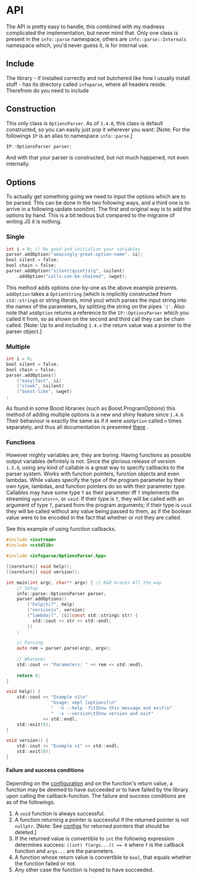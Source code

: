 # API

The API is pretty easy to handle, this combined with
my madness complicated the implementation, but never mind that.
Only one class is present in the `info::parse` namespace, others are 
`info::parse::Internals` namespace which, you'd never guess it, is for
internal use. 

## Include

The library - if installed correctly and not butchered like how I usually
install stuff - has its directory called `infoparse`, where
all headers reside. Therefrom do you need to include 

## Construction

This only class is `OptionsParser`. As of `1.4.0`, this class
is default constructed, so you can easily just pop it wherever you want:
\[Note: For the followings `IP` is an alias to namespace `info::parse`.]
```objectivec
IP::OptionsParser parser;
```
And with that your parser is constructed, but not much happened, not 
even internally. 

## Options

To actually get something going we need to input the options which are
to be parsed. This can be done in the two following ways, and a third 
one is to arrive in a following update soon(tm). 
The first and original way is to add the options by hand. This is a bit 
tedious but compared to the migraine of writing JS it is nothing.

### Single

```objectivec
int i = 0; // Be good and initialize your variables
parser.addOption("amazingly-great-option-name", &i);
bool silent = false;
bool chain = false;
parser.addOption("silent|quiet|s|q", &silent)
    .addOption("calls-can-be-chained", &wget);
```

This method adds options one-by-one as the above example presents.
`addOption` takes a `OptionString` (which is implicitly constructed from 
`std::string`s or string literals, mind you) which parses the input string
into the names of the parameters, by splitting the string on the pipes 
`'|'`. Also note that `addOption` returns a reference to the 
`IP::OptionsParser` which you called it from, so as shown on the second 
and third call they can be chain called. \[Note: Up to and including 
`1.4.x` the return value was a pointer to the parser object.]

### Multiple

```objectivec
int i = 0; 
bool silent = false;
bool chain = false;
parser.addOptions()
    ("easy|fast", &i)
    ("sleek", &silent)
    ("boost-like", &wget)
;
```

As found in some Boost libraries (such as Boost.ProgramOptions)
this method of adding multiple options is a new and shiny feature since
`1.4.0`. Their behaviour is exactly the same as if it were `addOption`
called `n` times separately, and thus all documentation is 
presented [there](#single) .

### Functions

However mighty variables are, they are boring. Having functions as possible
output variables definitely is not. 
Since the glorious release of version `1.5.0`, using any kind of callable is
a great way to specify callbacks to the parser system. 
Works with function pointers, function objects and even lambdas.
While values specify the type of the program parameter by their own type,
lambdas, and function pointers do so with
their parameter type.
Callables may have some type `T` as their parameter iff `T` implements
the streaming `operator>>`, or `void`:
If their type is `T`, they will be called with an argument of type `T`,
parsed from the program arguments; 
if their type is `void` they will be called without any value being passed to them,
as if the boolean value were to be encoded in the 
fact that whether or not they are called.

See this example of using function callbacks.  

```objectivec
#include <iostream>
#include <cstdlib>

#include <infoparse/OptionsParser.hpp>

[[noreturn]] void help();
[[noreturn]] void version();

int main(int argc, char** argv) { // K&R braces All the way
    // Setup
    info::parse::OptionsParser parser;
    parser.addOptions()
        ("help|h|?", help)
        ("version|v", version)
        ("lambda|l", [&](const std::string& str) {
          std::cout << str << std::endl;
        })
    ;
    
    // Parsing
    auto rem = parser.parse(argc, argv);
    
    // Whatever
    std::cout << "Parameters: " << rem << std::endl;
    
    return 0;
}

void help() {
    std::cout << "Example v1\n"
                 "Usage: xmpl [options]\n"
                 "  -h --help -?\tShow this message and exit\n"
                 "  -v --version\tShow version and exit"
              << std::endl;
    std::exit(0);
}

void version() {
    std::cout << "Example v1" << std::endl;
    std::exit(0);
}

```

#### Failure and success conditions

Depending on the [configuration](/infoparsed/config) and on the
function's return value, a function may be deemed to have succeeded or
to have failed by the library upon calling the callback-function. 
The failure and success conditions are as of the followings.

 1) A `void` function is always successful.  
 2) A function returning a pointer is successful if the returned
     pointer is not `nullptr`. \[Note: See 
     [configs](/infoparsed/config#info_delete_return_value_of_callback) 
     for returned pointers that should be deleted.]  
 3) If the returned value is convertible to `int` the following
    expression determines success: `((int) f(args...)) == 0` where
    `f` is the callback function and `args...` are the parameters.  
 4) A function whose return value is convertible to `bool`, that equals
    whether the function failed or not.  
 5) Any other case the function is hoped to have succeeded.  
